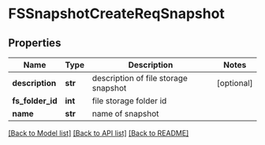 # FSSnapshotCreateReqSnapshot

## Properties
Name | Type | Description | Notes
------------ | ------------- | ------------- | -------------
**description** | **str** | description of file storage snapshot | [optional] 
**fs_folder_id** | **int** | file storage folder id | 
**name** | **str** | name of snapshot | 

[[Back to Model list]](../README.md#documentation-for-models) [[Back to API list]](../README.md#documentation-for-api-endpoints) [[Back to README]](../README.md)


